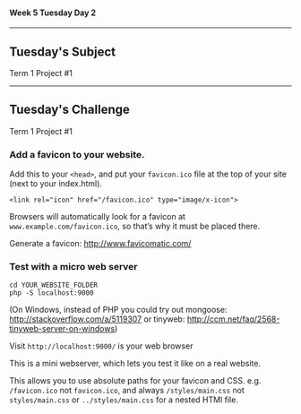 #### Week 5 Tuesday Day 2

---

## Tuesday's Subject
Term 1 Project #1

---

## Tuesday's Challenge
Term 1 Project #1

### Add a favicon to your website.

Add this to your `<head>`, and put your `favicon.ico` file at the top of your site (next to your index.html).
```
<link rel="icon" href="/favicon.ico" type="image/x-icon">
```

Browsers will automatically look for a favicon at `www.example.com/favicon.ico`, so that’s why it must be placed there.

Generate a favicon: 
http://www.favicomatic.com/

### Test with a micro web server

```
cd YOUR_WEBSITE_FOLDER
php -S localhost:9000
```

(On Windows, instead of PHP you could try out mongoose: http://stackoverflow.com/a/5119307 or tinyweb: http://ccm.net/faq/2568-tinyweb-server-on-windows)

Visit `http://localhost:9000/` is your web browser

This is a mini webserver, which lets you test it like on a real website.

This allows you to use absolute paths for your favicon and CSS. e.g. `/favicon.ico` not `favicon.ico`, and always `/styles/main.css` not `styles/main.css` or `../styles/main.css` for a nested HTMl file.
